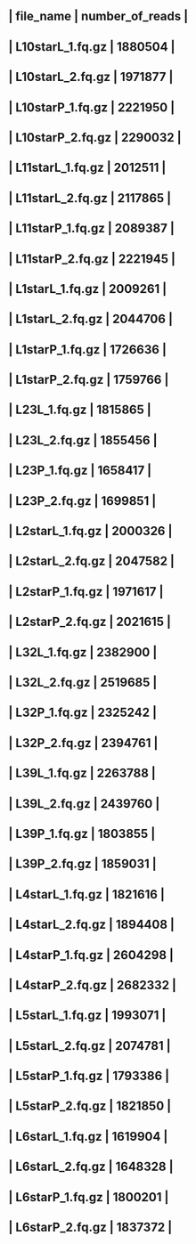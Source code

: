  | file_name | number_of_reads | 
 --------
 | L10starL_1.fq.gz | 1880504 | 
 --------
 | L10starL_2.fq.gz | 1971877 | 
 --------
 | L10starP_1.fq.gz | 2221950 | 
 --------
 | L10starP_2.fq.gz | 2290032 | 
 --------
 | L11starL_1.fq.gz | 2012511 | 
 --------
 | L11starL_2.fq.gz | 2117865 | 
 --------
 | L11starP_1.fq.gz | 2089387 | 
 --------
 | L11starP_2.fq.gz | 2221945 | 
 --------
 | L1starL_1.fq.gz | 2009261 | 
 --------
 | L1starL_2.fq.gz | 2044706 | 
 --------
 | L1starP_1.fq.gz | 1726636 | 
 --------
 | L1starP_2.fq.gz | 1759766 | 
 --------
 | L23L_1.fq.gz | 1815865 | 
 --------
 | L23L_2.fq.gz | 1855456 | 
 --------
 | L23P_1.fq.gz | 1658417 | 
 --------
 | L23P_2.fq.gz | 1699851 | 
 --------
 | L2starL_1.fq.gz | 2000326 | 
 --------
 | L2starL_2.fq.gz | 2047582 | 
 --------
 | L2starP_1.fq.gz | 1971617 | 
 --------
 | L2starP_2.fq.gz | 2021615 | 
 --------
 | L32L_1.fq.gz | 2382900 | 
 --------
 | L32L_2.fq.gz | 2519685 | 
 --------
 | L32P_1.fq.gz | 2325242 | 
 --------
 | L32P_2.fq.gz | 2394761 | 
 --------
 | L39L_1.fq.gz | 2263788 | 
 --------
 | L39L_2.fq.gz | 2439760 | 
 --------
 | L39P_1.fq.gz | 1803855 | 
 --------
 | L39P_2.fq.gz | 1859031 | 
 --------
 | L4starL_1.fq.gz | 1821616 | 
 --------
 | L4starL_2.fq.gz | 1894408 | 
 --------
 | L4starP_1.fq.gz | 2604298 | 
 --------
 | L4starP_2.fq.gz | 2682332 | 
 --------
 | L5starL_1.fq.gz | 1993071 | 
 --------
 | L5starL_2.fq.gz | 2074781 | 
 --------
 | L5starP_1.fq.gz | 1793386 | 
 --------
 | L5starP_2.fq.gz | 1821850 | 
 --------
 | L6starL_1.fq.gz | 1619904 | 
 --------
 | L6starL_2.fq.gz | 1648328 | 
 --------
 | L6starP_1.fq.gz | 1800201 | 
 --------
 | L6starP_2.fq.gz | 1837372 | 
 --------